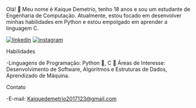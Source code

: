 Olá! 👋 Meu nome é Kaique Demetrio, tenho 18 anos e sou um estudante de Engenharia de Computação. Atualmente, estou focado em desenvolver minhas habilidades em Python e estou 
empolgado em aprender a linguagem C.
 
[![linkedin](https://img.shields.io/badge/LinkedIn-0077B5?style=for-the-badge&logo=linkedin&logoColor=white)](https://www.linkedin.com/in/kaique-demetrio-59b24026a/)
[![instagram](https://img.shields.io/badge/Instagram-E4405F?style=for-the-badge&logo=instagram&logoColor=white)](https://www.instagram.com/kaique.demetrio/)
  
Habilidades

-Linguagens de Programação: Python 🐍, C 📝
Áreas de Interesse: Desenvolvimento de Software, Algoritmos e Estruturas de Dados, Aprendizado de Máquina.

  Contato

-E-mail: Kaiquedemetrio2017123@gmail.com
